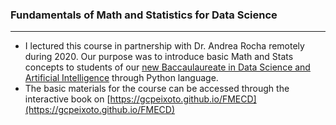 ### Fundamentals of Math and Statistics for Data Science
---

- I lectured this course in partnership with Dr. Andrea Rocha remotely during 2020. Our purpose was to introduce basic Math and Stats concepts to students of our [new Baccaulaureate in Data Science and Artificial Intelligence](http://cdia.ci.ufpb.br) through Python language.
- The basic materials for the course can be accessed through the interactive book on [https://gcpeixoto.github.io/FMECD](https://gcpeixoto.github.io/FMECD)



